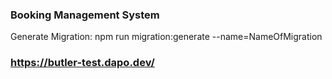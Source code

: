 ### Booking Management System

Generate Migration: npm run migration:generate --name=NameOfMigration


### https://butler-test.dapo.dev/
